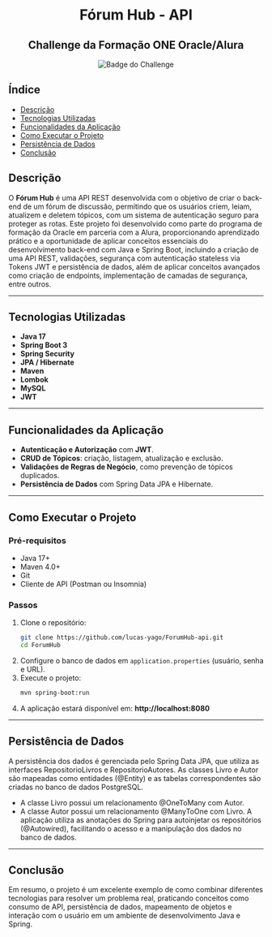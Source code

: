 <h1 align="center">Fórum Hub - API</h1>
<h2 align="center">Challenge da Formação ONE Oracle/Alura</h2>

<p align="center">
  <img src="" alt="Badge do Challenge">
</p>

## Índice

- [Descrição](#descrição)
- [Tecnologias Utilizadas](#tecnologias-utilizadas)
- [Funcionalidades da Aplicação](#funcionalidades-da-aplicação)
- [Como Executar o Projeto](#como-executar-o-projeto)
- [Persistência de Dados](#persistência-de-dados)
- [Conclusão](#conclusão)

## Descrição

O **Fórum Hub** é uma API REST desenvolvida com o objetivo de criar o back-end de um fórum de discussão, permitindo que os usuários criem, leiam, atualizem e deletem tópicos, com um sistema de autenticação seguro para proteger as rotas.
Este projeto foi desenvolvido como parte do programa de formação da Oracle em parceria com a Alura, proporcionando aprendizado prático e a oportunidade de aplicar conceitos essenciais do desenvolvimento back-end com Java e Spring Boot, incluindo a criação de uma API REST, validações, segurança com autenticação stateless via Tokens JWT e persistência de dados, além de aplicar conceitos avançados como criação de endpoints, implementação de camadas de segurança, entre outros.

---

## Tecnologias Utilizadas

- **Java 17**  
- **Spring Boot 3**  
- **Spring Security**  
- **JPA / Hibernate**  
- **Maven**  
- **Lombok**  
- **MySQL**  
- **JWT** 

---

## Funcionalidades da Aplicação

- **Autenticação e Autorização** com **JWT**.  
- **CRUD de Tópicos**: criação, listagem, atualização e exclusão.  
- **Validações de Regras de Negócio**, como prevenção de tópicos duplicados.  
- **Persistência de Dados** com Spring Data JPA e Hibernate. 

---

## Como Executar o Projeto

### Pré-requisitos
- Java 17+  
- Maven 4.0+  
- Git  
- Cliente de API (Postman ou Insomnia)  

### Passos
1. Clone o repositório:  
   ```bash
   git clone https://github.com/lucas-yago/ForumHub-api.git
   cd ForumHub
   ```
2. Configure o banco de dados em `application.properties` (usuário, senha e URL).  
3. Execute o projeto:  
   ```bash
   mvn spring-boot:run
   ```
4. A aplicação estará disponível em: **http://localhost:8080** 

---

## Persistência de Dados

A persistência dos dados é gerenciada pelo Spring Data JPA, que utiliza as interfaces RepositorioLivros e RepositorioAutores. As classes Livro e Autor são mapeadas como entidades (@Entity) e as tabelas correspondentes são criadas no banco de dados PostgreSQL.
- A classe Livro possui um relacionamento @OneToMany com Autor.
- A classe Autor possui um relacionamento @ManyToOne com Livro.
A aplicação utiliza as anotações do Spring para autoinjetar os repositórios (@Autowired), facilitando o acesso e a manipulação dos dados no banco de dados.

---

## Conclusão

Em resumo, o projeto é um excelente exemplo de como combinar diferentes tecnologias para resolver um problema real, praticando conceitos como consumo de API, persistência de dados, mapeamento de objetos e interação com o usuário em um ambiente de desenvolvimento Java e Spring.
